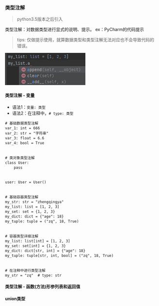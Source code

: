 ### 类型注解

> python3.5版本之后引入

类型注解：对数据类型进行显式的说明、提示。 ex：PyCharm的代码提示

> tips: 仅做提示使用，就算数据类型和类型注解无法对应也不会导致代码的错误。

![type-comment.png](images/type-comment.png)

#### 类型注解 - 变量

- 语法1：`变量: 类型`
- 语法2：在注释中，`# type: 类型`

```
# 基础数据类型注解
var_1: int = 666
var_2: str = "字符串"
var_3: float = 6.6
var_4: bool = True


# 类对象类型注解
class User:
    pass


user: User = User()


# 基础容器类型注解
my_str: str = "zhengqingya"
my_list: list = [1, 2, 3]
my_set: set = {1, 2, 3}
my_dict: dict = {"age": 18}
my_tuple: tuple = ("zq", 18, True)


# 容器类型详细注解
my_list: list[int] = [1, 2, 3]
my_set: set[int] = {1, 2, 3}
my_dict: dict[str, int] = {"age": 18}
my_tuple: tuple[str, int, bool] = ("zq", 18, True)


# 在注释中进行类型注解
my_str = "zq"  # type: str
```

#### 类型注解 - 函数(方法)形参列表和返回值

#### union类型